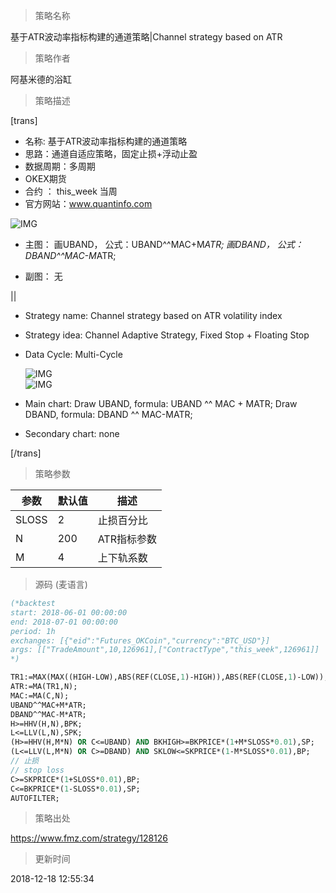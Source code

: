 
> 策略名称

基于ATR波动率指标构建的通道策略|Channel strategy based on ATR

> 策略作者

阿基米德的浴缸

> 策略描述

[trans]
- 名称: 基于ATR波动率指标构建的通道策略
- 思路：通道自适应策略，固定止损+浮动止盈
- 数据周期：多周期
- OKEX期货
- 合约 ： this_week 当周
- 官方网站：www.quantinfo.com

![IMG](https://www.fmz.com/upload/asset/b2ebaacbe7dbb1bb45bb59ceb80dd37f.png)

- 主图：
  画UBAND， 公式：UBAND^^MAC+M*ATR;
  画DBAND， 公式：DBAND^^MAC-M*ATR;

- 副图：
  无

||

- Strategy name: Channel strategy based on ATR volatility index
- Strategy idea: Channel Adaptive Strategy, Fixed Stop + Floating Stop
- Data Cycle: Multi-Cycle

  ![IMG](https://www.fmz.com/upload/asset/24c0c7b896060cf639540b56028e8d99.png)  
  ![IMG](https://www.fmz.com/upload/asset/e403406e31b9a3ca04da6ce76e3abe2d.png) 

- Main chart:
  Draw UBAND, formula: UBAND ^^ MAC + MATR;
  Draw DBAND, formula: DBAND ^^ MAC-MATR;

- Secondary chart:
  none

[/trans]

> 策略参数



|参数|默认值|描述|
|----|----|----|
|SLOSS|2|止损百分比|stop loss percentage|
|N|200|ATR指标参数|ATR index parameter|
|M|4|上下轨系数|upper and lower track coefficients|


> 源码 (麦语言)

``` pascal
(*backtest
start: 2018-06-01 00:00:00
end: 2018-07-01 00:00:00
period: 1h
exchanges: [{"eid":"Futures_OKCoin","currency":"BTC_USD"}]
args: [["TradeAmount",10,126961],["ContractType","this_week",126961]]
*)

TR1:=MAX(MAX((HIGH-LOW),ABS(REF(CLOSE,1)-HIGH)),ABS(REF(CLOSE,1)-LOW));
ATR:=MA(TR1,N);
MAC:=MA(C,N);
UBAND^^MAC+M*ATR;
DBAND^^MAC-M*ATR;
H>=HHV(H,N),BPK;
L<=LLV(L,N),SPK;
(H>=HHV(H,M*N) OR C<=UBAND) AND BKHIGH>=BKPRICE*(1+M*SLOSS*0.01),SP;
(L<=LLV(L,M*N) OR C>=DBAND) AND SKLOW<=SKPRICE*(1-M*SLOSS*0.01),BP;
// 止损
// stop loss
C>=SKPRICE*(1+SLOSS*0.01),BP;
C<=BKPRICE*(1-SLOSS*0.01),SP;
AUTOFILTER;
```

> 策略出处

https://www.fmz.com/strategy/128126

> 更新时间

2018-12-18 12:55:34
